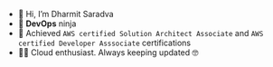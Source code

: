 - 👋 Hi, I’m Dharmit Saradva
- :rocket: **DevOps** ninja
- :dart: Achieved ```AWS certified Solution Architect Associate``` and ```AWS certified Developer Asssociate``` certifications
- :technologist: Cloud enthusiast. Always keeping updated :nerd_face: 

<!---
dharmit036/dharmit036 is a ✨ special ✨ repository because its `README.md` (this file) appears on your GitHub profile.
You can click the Preview link to take a look at your changes.
--->
